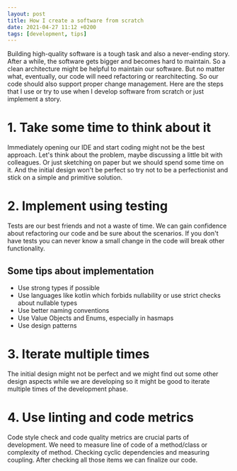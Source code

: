 ```yaml
---
layout: post
title: How I create a software from scratch
date: 2021-04-27 11:12 +0200
tags: [development, tips]
---
```


Building high-quality software is a tough task and also a never-ending story. After a while, the software gets bigger and becomes hard to maintain. So a clean architecture might be helpful to maintain our software. But no matter what, eventually, our code will need refactoring or rearchitecting. So our code should also support proper change management. Here are the steps that I use or try to use when I develop software from scratch or just implement a story.

# 1. Take some time to think about it

Immediately opening our IDE and start coding might not be the best approach. Let's think about the problem, maybe discussing a little bit with colleagues. Or just sketching on paper but we should spend some time on it. And the initial design won't be perfect so try not to be a perfectionist and stick on a simple and primitive solution.

# 2. Implement using testing

Tests are our best friends and not a waste of time. We can gain confidence about refactoring our code and be sure about the scenarios. If you don't have tests you can never know a small change in the code will break other functionality.

## Some tips about implementation

- Use strong types if possible
- Use languages like kotlin which forbids nullability or use strict checks about nullable types
- Use better naming conventions
- Use Value Objects and Enums, especially in hasmaps
- Use design patterns

# 3. Iterate multiple times

The initial design might not be perfect and we might find out some other design aspects while we are developing so it might be good to iterate multiple times of the development phase.

# 4. Use linting and code metrics

Code style check and code quality metrics are crucial parts of development. We need to measure line of code of a method/class or complexity of method. Checking cyclic dependencies and measuring coupling. After checking all those items we can finalize our code.